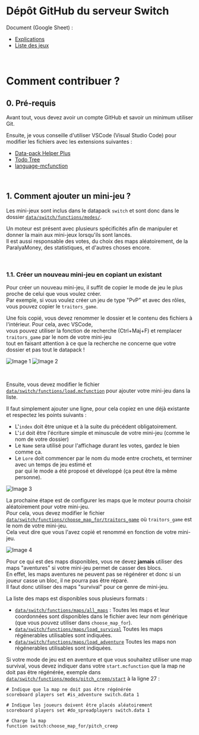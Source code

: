
# Dépôt GitHub du serveur Switch

Document (Google Sheet) :
- [Explications](https://docs.google.com/spreadsheets/d/1p8txd9e-WH-t7zdegMFMGXVKa1qQa2WFIVKO3CeP65c/edit#gid=2076353036)
- [Liste des jeux](https://docs.google.com/spreadsheets/d/1p8txd9e-WH-t7zdegMFMGXVKa1qQa2WFIVKO3CeP65c/edit#gid=919232064)

<br>

# Comment contribuer ?

## 0. Pré-requis
Avant tout, vous devez avoir un compte GitHub et savoir un minimum utiliser Git.

Ensuite, je vous conseille d'utiliser VSCode (Visual Studio Code) pour modifier les fichiers avec les extensions suivantes :
- [Data-pack Helper Plus](https://marketplace.visualstudio.com/items?itemName=SPGoding.datapack-language-server)
- [Todo Tree](https://marketplace.visualstudio.com/items?itemName=Gruntfuggly.todo-tree)
- [language-mcfunction](https://marketplace.visualstudio.com/items?itemName=arcensoth.language-mcfunction)

<br>

## 1. Comment ajouter un mini-jeu ?
Les mini-jeux sont inclus dans le datapack `switch` et sont donc dans le dossier [`data/switch/functions/modes/`](switch/data/switch/functions/load.mcfunction).

Un moteur est présent avec plusieurs spécificités afin de manipuler et donner la main aux mini-jeux lorsqu'ils sont lancés.
<br>Il est aussi responsable des votes, du choix des maps aléatoirement, de la ParalyaMoney, des statistiques, et d'autres choses encore.

<br>

### 1.1. Créer un nouveau mini-jeu en copiant un existant
Pour créer un nouveau mini-jeu, il suffit de copier le mode de jeu le plus proche de celui que vous voulez créer.
<br>Par exemple, si vous voulez créer un jeu de type "PvP" et avec des rôles, vous pouvez copier le `traitors_game`.

Une fois copié, vous devez renommer le dossier et le contenu des fichiers à l'intérieur. Pour cela, avec VSCode,
<br>vous pouvez utiliser la fonction de recherche (Ctrl+Maj+F) et remplacer `traitors_game` par le nom de votre mini-jeu
<br>tout en faisant attention à ce que la recherche ne concerne que votre dossier et pas tout le datapack !

![Image 1](https://cdn.discordapp.com/attachments/1117933012986900560/1118193949992034404/image_1.png)
![Image 2](https://cdn.discordapp.com/attachments/1117933012986900560/1118193950654738513/image_2.png)

<br>

Ensuite, vous devez modifier le fichier [`data/switch/functions/load.mcfunction`](switch/data/switch/functions/load.mcfunction) pour ajouter votre mini-jeu dans la liste.

Il faut simplement ajouter une ligne, pour cela copiez en une déjà existante et respectez les points suivants :
- L'`index` doit être unique et à la suite du précédent obligatoirement.
- L'`id` doit être l'écriture simple et minuscule de votre mini-jeu (comme le nom de votre dossier)
- Le `Name` sera utilisé pour l'affichage durant les votes, gardez le bien comme ça.
- Le `Lore` doit commencer par le nom du mode entre crochets, et terminer avec un temps de jeu estimé et
<br>par qui le mode a été proposé et développé (ça peut être la même personne).

![Image 3](https://cdn.discordapp.com/attachments/826544632338448436/1118233017996017707/image.png)

La prochaine étape est de configurer les maps que le moteur pourra choisir aléatoirement pour votre mini-jeu.
<br>Pour cela, vous devez modifier le fichier [`data/switch/functions/choose_map_for/traitors_game`](switch/data/switch/functions/choose_map_for/traitors_game.mcfunction) où `traitors_game` est le nom de votre mini-jeu.
<br>Cela veut dire que vous l'avez copié et renommé en fonction de votre mini-jeu.

![Image 4](https://cdn.discordapp.com/attachments/1117933012986900560/1118193951539732621/image_4.png)

Pour ce qui est des maps disponibles, vous ne devez **jamais** utiliser des maps "aventures" si votre mini-jeu permet de casser des blocs.
<br>En effet, les maps aventures ne peuvent pas se régénérer et donc si un joueur casse un bloc, il ne pourra pas être réparé.
<br>Il faut donc utiliser des maps "survival" pour ce genre de mini-jeu.

La liste des maps est disponibles sous plusieurs formats :
- [`data/switch/functions/maps/all_maps`](switch/data/switch/functions/maps/all_maps.mcfunction) : Toutes les maps et leur coordonnées sont disponibles dans le fichier avec leur nom générique (que vous pouvez utiliser dans `choose_map_for`).
- [`data/switch/functions/maps/load_survival`](switch/data/switch/functions/maps/load_survival.mcfunction) Toutes les maps régénerables utilisables sont indiquées.
- [`data/switch/functions/maps/load_adventure`](switch/data/switch/functions/maps/load_adventure.mcfunction) Toutes les maps non régénerables utilisables sont indiquées.

Si votre mode de jeu est en aventure et que vous souhaitez utiliser une map survival, vous devez indiquer dans votre `start.mcfunction` que la map ne doit pas être régénérée, exemple dans [`data/switch/functions/modes/pitch_creep/start`](switch/data/switch/functions/modes/pitch_creep/start.mcfunction) à la ligne 27 :
```mcfunction
# Indique que la map ne doit pas être régénérée
scoreboard players set #is_adventure switch.data 1

# Indique les joueurs doivent être placés aléatoirement
scoreboard players set #do_spreadplayers switch.data 1

# Charge la map
function switch:choose_map_for/pitch_creep
```


